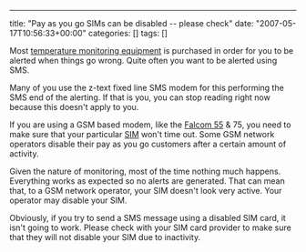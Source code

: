 ---
title: "Pay as you go SIMs can be disabled -- please check"
date: "2007-05-17T10:56:33+00:00"
categories: []
tags: []

Most <a href="http://www.openxtra.co.uk/products/temperature-monitors/index.html">temperature monitoring equipment</a> is purchased in order for you to be alerted when things go wrong. Quite often you want to be alerted using SMS.

Many of you use the z-text fixed line SMS modem for this performing the SMS end of the alerting. If that is you, you can stop reading right now because this doesn't apply to you.

If you are using a GSM based modem, like the <a href="http://www.openxtra.co.uk/products/sms-modems/samba55/index.html">Falcom 55</a> & 75, you need to make sure that your particular <a href="http://en.wikipedia.org/wiki/Subscriber_Identity_Module">SIM</a> won't time out. Some GSM network operators disable their pay as you go customers after a certain amount of activity.

Given the nature of monitoring, most of the time nothing much happens. Everything works as expected so no alerts are generated. That can mean that, to a GSM network operator, your SIM doesn't look very active. Your operator may disable your SIM.

Obviously, if you try to send a SMS message using a disabled SIM card, it isn't going to work. Please check with your SIM card provider to make sure that they will not disable your SIM due to inactivity.
